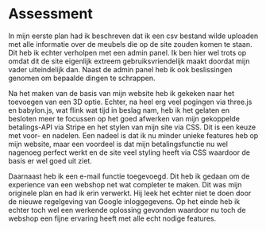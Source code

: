# Assessment

In mijn eerste plan had ik beschreven dat ik een csv bestand wilde uploaden met alle informatie over de meubels die op de site zouden komen te staan. Dit heb ik echter verholpen met een admin panel. Ik ben hier wel trots op omdat dit de site eigenlijk extreem gebruiksvriendelijk maakt doordat mijn vader uiteindelijk dan. Naast de admin panel heb ik ook beslissingen genomen om bepaalde dingen te schrappen.

Na het maken van de basis van mijn website heb ik gekeken naar het toevoegen van een 3D optie. Echter, na heel erg veel pogingen via three.js en babylon.js, wat flink wat tijd in beslag nam, heb ik het gelaten en besloten meer te focussen op het goed afwerken van mijn gekoppelde betalings-API via Stripe en het stylen van mijn site via CSS. Dit is een keuze met voor- en nadelen. Een nadeel is dat ik nu minder unieke features heb op mijn website, maar een voordeel is dat mijn betalingsfunctie nu wel nagenoeg perfect werkt en de site veel styling heeft via CSS waardoor de basis er wel goed uit ziet.

Daarnaast heb ik een e-mail functie toegevoegd. Dit heb ik gedaan om de experience van een webshop net wat completer te maken. Dit was mijn originele plan en had ik erin verwerkt. Hij leek het echter niet te doen door de nieuwe regelgeving van Google inloggegevens. Op het einde heb ik echter toch wel een werkende oplossing gevonden waardoor nu toch de webshop een fijne ervaring heeft met alle echt nodige features.
